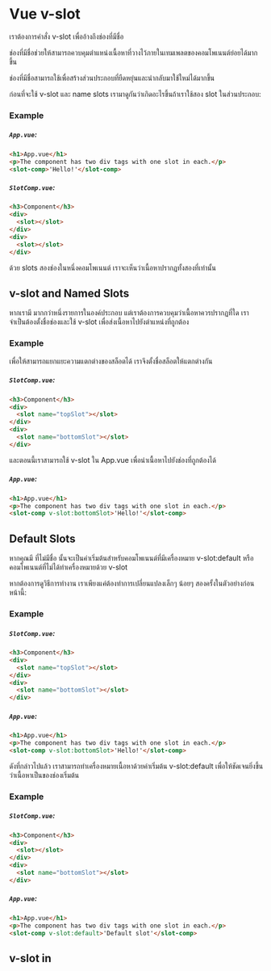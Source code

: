 # Vue v-slot

เราต้องการคำสั่ง v-slot เพื่ออ้างถึงช่องที่มีชื่อ

ช่องที่มีชื่อช่วยให้สามารถควบคุมตำแหน่งเนื้อหาที่วางไว้ภายในเทมเพลตของคอมโพเนนต์ย่อยได้มากขึ้น

ช่องที่มีชื่อสามารถใช้เพื่อสร้างส่วนประกอบที่ยืดหยุ่นและนำกลับมาใช้ใหม่ได้มากขึ้น



ก่อนที่จะใช้ v-slot และ name slots เรามาดูกันว่าเกิดอะไรขึ้นถ้าเราใช้สอง slot ในส่วนประกอบ:

### Example

##### `App.vue`:

```html
<h1>App.vue</h1>
<p>The component has two div tags with one slot in each.</p>
<slot-comp>'Hello!'</slot-comp>
```

##### `SlotComp.vue`:

```html
<h3>Component</h3>
<div>
  <slot></slot>
</div>
<div>
  <slot></slot>
</div>
```

ด้วย slots สองช่องในหนึ่งคอมโพเนนต์ เราจะเห็นว่าเนื้อหาปรากฏทั้งสองที่เท่านั้น



## v-slot and Named Slots

หากเรามี <slot> มากกว่าหนึ่งรายการในองค์ประกอบ แต่เราต้องการควบคุมว่าเนื้อหาควรปรากฏที่ใด เราจำเป็นต้องตั้งชื่อช่องและใช้ v-slot เพื่อส่งเนื้อหาไปยังตำแหน่งที่ถูกต้อง

### Example

เพื่อให้สามารถแยกแยะความแตกต่างของสล็อตได้ เราจึงตั้งชื่อสล็อตให้แตกต่างกัน

##### `SlotComp.vue`:

```html
<h3>Component</h3>
<div>
  <slot name="topSlot"></slot>
</div>
<div>
  <slot name="bottomSlot"></slot>
</div>
```

และตอนนี้เราสามารถใช้ v-slot ใน App.vue เพื่อนำเนื้อหาไปยังช่องที่ถูกต้องได้

##### `App.vue`:

```html
<h1>App.vue</h1>
<p>The component has two div tags with one slot in each.</p>
<slot-comp v-slot:bottomSlot>'Hello!'</slot-comp>
```



## Default Slots

หากคุณมี <slot> ที่ไม่มีชื่อ <slot> นั้นจะเป็นค่าเริ่มต้นสำหรับคอมโพเนนต์ที่มีเครื่องหมาย v-slot:default หรือคอมโพเนนต์ที่ไม่ได้ทำเครื่องหมายด้วย v-slot

หากต้องการดูวิธีการทำงาน เราเพียงแค่ต้องทำการเปลี่ยนแปลงเล็กๆ น้อยๆ สองครั้งในตัวอย่างก่อนหน้านี้:

### Example

##### `SlotComp.vue`:

```html
<h3>Component</h3>
<div>
  <slot name="topSlot"></slot>
</div>
<div>
  <slot name="bottomSlot"></slot>
</div>
```

##### `App.vue`:

```html
<h1>App.vue</h1>
<p>The component has two div tags with one slot in each.</p>
<slot-comp v-slot:bottomSlot>'Hello!'</slot-comp>
```

ดังที่กล่าวไปแล้ว เราสามารถทำเครื่องหมายเนื้อหาด้วยค่าเริ่มต้น v-slot:default เพื่อให้ชัดเจนยิ่งขึ้นว่าเนื้อหาเป็นของช่องเริ่มต้น

### Example

##### `SlotComp.vue`:

```html
<h3>Component</h3>
<div>
  <slot></slot>
</div>
<div>
  <slot name="bottomSlot"></slot>
</div>
```

##### `App.vue`:

```html
<h1>App.vue</h1>
<p>The component has two div tags with one slot in each.</p>
<slot-comp v-slot:default>'Default slot'</slot-comp>
```



## v-slot in <template>

ดังที่คุณเห็นแล้วว่าคำสั่ง v-slot สามารถใช้เป็นแอตทริบิวต์ในแท็กส่วนประกอบได้

v-slot ยังสามารถนำมาใช้ในแท็ก <template> เพื่อนำเนื้อหาส่วนใหญ่ไปยัง <slot> ที่ต้องการ

### Example

##### `App.vue`:

```html
<h1>App.vue</h1>
<p>The component has two div tags with one slot in each.</p>
<slot-comp>
  <template v-slot:bottomSlot>
    <h4>To the bottom slot!</h4>
    <p>This p tag and the h4 tag above are directed to the bottom slot with the v-slot directive used on the template tag.</p>
  </template>
  <p>This goes into the default slot</p>
</slot-comp>
```

##### `SlotComp.vue`:

```html
<h3>Component</h3>
<div>
  <slot></slot>
</div>
<div>
  <slot name="bottomSlot"></slot>
</div>
```

เราใช้แท็ก <template> เพื่อนำเนื้อหาบางส่วนไปยัง <slot> เนื่องจากแท็ก <template> ไม่ได้แสดงผล แต่เป็นเพียงตัวยึดตำแหน่งสำหรับเนื้อหา คุณสามารถดูสิ่งนี้ได้โดยตรวจสอบเพจที่สร้างขึ้น: คุณจะไม่พบแท็กเทมเพลตที่นั่น



## v-slot Shorthand #

อักษรย่อสำหรับ v-slot: คือ #

ซึ่งหมายความว่า:

```html
<slot-comp v-slot:topSlot>'Hello!'</slot-comp>
```

สามารถเขียนเป็น:

```html
<slot-comp #topSlot>'Hello!'</slot-comp>
```

### Example

##### `App.vue`:

```html
<h1>App.vue</h1>
<p>The component has two div tags with one slot in each.</p>
<slot-comp #topSlot>'Hello!'</slot-comp>
```

##### `SlotComp.vue`:

```html
<h3>Component</h3>
<div>
  <slot name="topSlot"></slot>
</div>
<div>
  <slot name="bottomSlot"></slot>
</div>
```